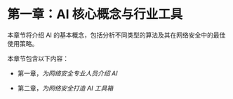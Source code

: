# 第一章：AI 核心概念与行业工具

本章节将介绍 AI 的基本概念，包括分析不同类型的算法及其在网络安全中的最佳使用策略。

本章节包含以下内容：

+   第一章，*为网络安全专业人员介绍 AI*

+   第二章，*为网络安全打造 AI 工具箱*
